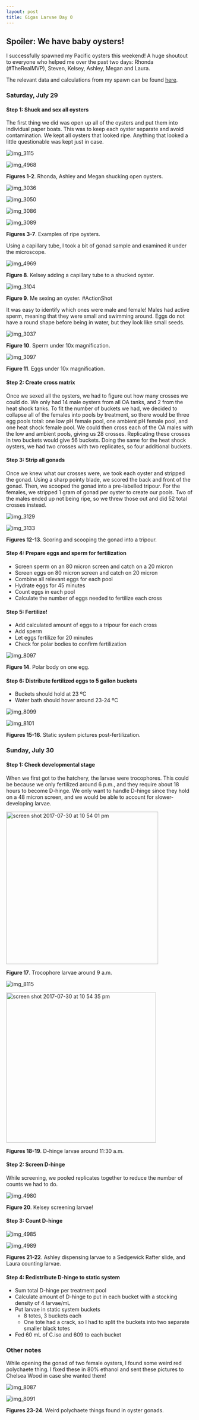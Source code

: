 ```yaml
---
layout: post
title: Gigas Larvae Day 0
---
```


## Spoiler: We have baby oysters!

I successfully spawned my Pacific oysters this weekend! A huge shoutout to everyone who helped me over the past two days: Rhonda (#TheRealMVP), Steven, Kelsey, Ashley, Megan and Laura.

The relevant data and calculations from my spawn can be found [here](https://github.com/RobertsLab/project-oyster-oa/blob/master/data/Manchester/2017-07-30-Pacific-Oyster-Larvae/2017-07-29-Spawning-Calculations.xlsx).

### Saturday, July 29

#### Step 1: Shuck and sex all oysters

The first thing we did was open up all of the oysters and put them into individual paper boats. This was to keep each oyster separate and avoid contamination. We kept all oysters that looked ripe. Anything that looked a little questionable was kept just in case.

![img_3115](https://user-images.githubusercontent.com/22335838/28764598-27792254-757b-11e7-91d4-9579c3a897ae.JPG)

![img_4968](https://user-images.githubusercontent.com/22335838/28765162-1f5235f4-757e-11e7-9323-558d3c7da3b4.JPG)

**Figures 1-2**. Rhonda, Ashley and Megan shucking open oysters.

![img_3036](https://user-images.githubusercontent.com/22335838/28764578-0e7f291a-757b-11e7-8f17-4c7bdc50ddb9.JPG)

![img_3050](https://user-images.githubusercontent.com/22335838/28764584-146e3348-757b-11e7-9a22-9906c803d140.JPG)

![img_3086](https://user-images.githubusercontent.com/22335838/28764586-177a84f6-757b-11e7-9723-53a19f0fba26.JPG)

![img_3089](https://user-images.githubusercontent.com/22335838/28764594-1e68653a-757b-11e7-9a2a-96d5488a3191.JPG)

**Figures 3-7**. Examples of ripe oysters.

Using a capillary tube, I took a bit of gonad sample and examined it under the microscope.

![img_4969](https://user-images.githubusercontent.com/22335838/28765161-1f4eae34-757e-11e7-9539-7c87d0353a82.JPG)

**Figure 8**. Kelsey adding a capillary tube to a shucked oyster.

![img_3104](https://user-images.githubusercontent.com/22335838/28764616-42bbd976-757b-11e7-85ec-9bb496016c4e.JPG)

**Figure 9**. Me sexing an oyster. #ActionShot

It was easy to identify which ones were male and female! Males had active sperm, meaning that they were small and swimming around. Eggs do not have a round shape before being in water, but they look like small seeds.

![img_3037](https://user-images.githubusercontent.com/22335838/28764632-582f664c-757b-11e7-9636-380f5fa7836d.JPG)

**Figure 10**. Sperm under 10x magnification.

![img_3097](https://user-images.githubusercontent.com/22335838/28764623-4a1032a8-757b-11e7-8733-d6249e84713d.JPG)

**Figure 11**. Eggs under 10x magnification.

#### Step 2: Create cross matrix

Once we sexed all the oysters, we had to figure out how many crosses we could do. We only had 14 male oysters from all OA tanks, and 2 from the heat shock tanks. To fit the number of buckets we had, we decided to collapse all of the females into pools by treatment, so there would be three egg pools total: one low pH female pool, one ambient pH female pool, and one heat shock female pool. We could then cross each of the OA males with the low and ambient pools, giving us 28 crosses. Replicating these crosses in two buckets would give 56 buckets. Doing the same for the heat shock oysters, we had two crosses with two replicates, so four additional buckets.

#### Step 3: Strip all gonads

Once we knew what our crosses were, we took each oyster and stripped the gonad. Using a sharp pointy blade, we scored the back and front of the gonad. Then, we scooped the gonad into a pre-labelled tripour. For the females, we stripped 1 gram of gonad per oyster to create our pools. Two of the males ended up not being ripe, so we threw those out and did 52 total crosses instead.

![img_3129](https://user-images.githubusercontent.com/22335838/28765218-838c2c14-757e-11e7-81a9-be0e0a241f55.JPG)

![img_3133](https://user-images.githubusercontent.com/22335838/28765217-8373cac0-757e-11e7-8ce2-501d9ba1db4d.JPG)

**Figures 12-13**. Scoring and scooping the gonad into a tripour.

#### Step 4: Prepare eggs and sperm for fertilization

- Screen sperm on an 80 micron screen and catch on a 20 micron
- Screen eggs on 80 micron screen and catch on 20 micron
- Combine all relevant eggs for each pool
- Hydrate eggs for 45 minutes
- Count eggs in each pool
- Calculate the number of eggs needed to fertilize each cross

#### Step 5: Fertilize!

- Add calculated amount of eggs to a tripour for each cross
- Add sperm
- Let eggs fertilize for 20 minutes
- Check for polar bodies to confirm fertilization

![img_8097](https://user-images.githubusercontent.com/22335838/28765491-ca0448b0-757f-11e7-8d1a-c248e5c0bac1.JPG)

**Figure 14**. Polar body on one egg.

#### Step 6: Distribute fertilized eggs to 5 gallon buckets

- Buckets should hold at 23 ºC
- Water bath should hover around 23-24 ºC

![img_8099](https://user-images.githubusercontent.com/22335838/28765570-48a66838-7580-11e7-9547-0ee608a37ca9.JPG)

![img_8101](https://user-images.githubusercontent.com/22335838/28765569-48a0746e-7580-11e7-8eb6-f203160e2807.JPG)

**Figures 15-16**. Static system pictures post-fertilization.

### Sunday, July 30

#### Step 1: Check developmental stage

When we first got to the hatchery, the larvae were trocophores. This could be because we only fertilized around 6 p.m., and they require about 18 hours to become D-hinge. We only want to handle D-hinge since they hold on a 48 micron screen, and we would be able to account for slower-developing larvae.

<img width="409" alt="screen shot 2017-07-30 at 10 54 01 pm" src="https://user-images.githubusercontent.com/22335838/28765670-d1ecdbe0-7580-11e7-9429-36400d3904c0.png">

**Figure 17**. Trocophore larvae around 9 a.m.

![img_8115](https://user-images.githubusercontent.com/22335838/28765694-e9aaa898-7580-11e7-8eee-cdd142794714.JPG)

<img width="403" alt="screen shot 2017-07-30 at 10 54 35 pm" src="https://user-images.githubusercontent.com/22335838/28765695-e9acdc8a-7580-11e7-9259-214a5b4e0b31.png">

**Figures 18-19**. D-hinge larvae around 11:30 a.m.

#### Step 2: Screen D-hinge

While screening, we pooled replicates together to reduce the number of counts we had to do.

![img_4980](https://user-images.githubusercontent.com/22335838/28765718-06d8b928-7581-11e7-8879-47a6023f0077.JPG)

**Figure 20**. Kelsey screening larvae!

#### Step 3: Count D-hinge

![img_4985](https://user-images.githubusercontent.com/22335838/28765747-25b5a9a0-7581-11e7-8d28-29ad5000f75b.JPG)

![img_4989](https://user-images.githubusercontent.com/22335838/28765748-25b6cd6c-7581-11e7-9c9f-fd8dd4d5989a.JPG)

**Figures 21-22**. Ashley dispensing larvae to a Sedgewick Rafter slide, and Laura counting larvae.

#### Step 4: Redistribute D-hinge to static system

- Sum total D-hinge per treatment pool
- Calculate amount of D-hinge to put in each bucket with a stocking density of 4 larvae/mL
- Put larvae in static system buckets
  - 8 totes, 3 buckets each
  - One tote had a crack, so I had to split the buckets into two separate smaller black totes
- Fed 60 mL of C.iso and 609 to each bucket

### Other notes

While opening the gonad of two female oysters, I found some weird red polychaete thing. I fixed these in 80% ethanol and sent these pictures to Chelsea Wood in case she wanted them!

![img_8087](https://user-images.githubusercontent.com/22335838/28765856-ada91784-7581-11e7-8c20-20c1d2288ecf.JPG)

![img_8091](https://user-images.githubusercontent.com/22335838/28765855-ada91108-7581-11e7-93b5-a6ecdc317aa6.JPG)

**Figures 23-24**. Weird polychaete things found in oyster gonads.
